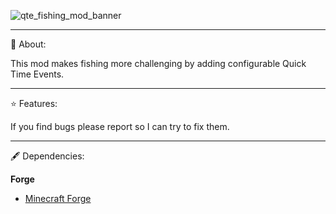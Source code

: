 ![qte_fishing_mod_banner](https://github.com/user-attachments/assets/8e67207f-840b-419e-86d8-e97194b07e9f)

---

📖 About:

This mod makes fishing more challenging by adding configurable Quick Time Events.

---

⭐ Features:

 If you find bugs please report so I can try to fix them.

 ---

 🖋 Dependencies:

**Forge**

- [Minecraft Forge](https://files.minecraftforge.net/net/minecraftforge/forge/)
